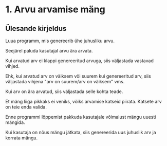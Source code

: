 # 1. Arvu arvamise mäng
## Ülesande kirjeldus
Luua programm, mis genereerib ühe juhusliku arvu.

Seejärel paluda kasutajal arvu ära arvata.

Kui arvatud arv ei klappi genereeritud arvuga, siis väljastada vastavad vihjed.

Ehk, kui arvatud arv on väiksem või suurem kui genereeritud arv, siis väljastada vihjena "arv on suurem/arv on väiksem" vms.

Kui arv on ära arvatud, siis väljastada selle kohta teade.

Et mäng liiga pikkaks ei veniks, võiks arvamise katseid piirata. Katsete arv on teie enda valida.

Enne programmi lõppemist pakkuda kasutajale võimalust mängu uuesti mängida.

Kui kasutaja on nõus mängu jätkata, siis genereerida uus juhuslik arv ja korrata mängu.
